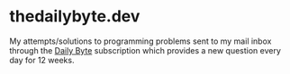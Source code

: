 # thedailybyte.dev

My attempts/solutions to programming problems sent to my mail inbox through the [Daily Byte](https://thedailybyte.dev) subscription which provides a new question every day for 12 weeks.
